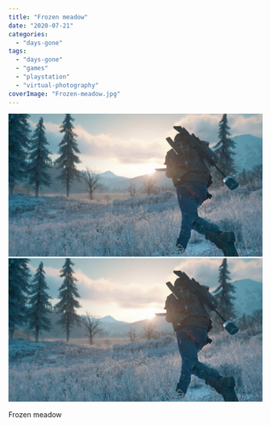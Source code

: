 ```yaml
---
title: "Frozen meadow"
date: "2020-07-21"
categories: 
  - "days-gone"
tags: 
  - "days-gone"
  - "games"
  - "playstation"
  - "virtual-photography"
coverImage: "Frozen-meadow.jpg"
---
```


[![](images/Frozen-meadow.jpg)](images/Frozen-meadow.jpg)
[![](images/Frozen-meadow.jpg)](images/Frozen-meadow.jpg)

Frozen meadow
